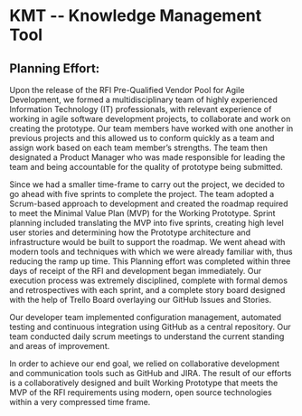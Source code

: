 # KMT -- Knowledge Management Tool

## Planning Effort:
Upon the release of the RFI Pre-Qualified Vendor Pool for Agile Development, we formed a multidisciplinary team of highly experienced Information Technology (IT) professionals, with relevant experience of working in agile software development projects, to collaborate and work on creating the prototype. Our team members have worked with one another in previous projects and this allowed us to conform quickly as a team and assign work based on each team member’s strengths. The team then designated a Product Manager who was made responsible for leading the team and being accountable for the quality of prototype being submitted.

Since we had a smaller time-frame to carry out the project, we decided to go ahead with five sprints to complete the project. The team adopted a Scrum-based approach to development and created the roadmap required to meet the Minimal Value Plan (MVP) for the Working Prototype. Sprint planning included translating the MVP into five sprints, creating high level user stories and determining how the Prototype architecture and infrastructure would be built to support the roadmap. We went ahead with modern tools and techniques with which we were already familiar with, thus reducing the ramp up time. This Planning effort was completed within three days of receipt of the RFI and development began immediately. Our execution process was extremely disciplined, complete with formal demos and retrospectives with each sprint, and a complete story board designed with the help of Trello Board overlaying our GitHub Issues and Stories.

Our developer team implemented configuration management, automated testing and continuous integration using GitHub as a central repository. Our team conducted daily scrum meetings to understand the current standing and areas of improvement. 

In order to achieve our end goal, we relied on collaborative development and communication tools such as GitHub and JIRA. The result of our efforts is a collaboratively designed and built Working Prototype that meets the MVP of the RFI requirements using modern, open source technologies within a very compressed time frame.
